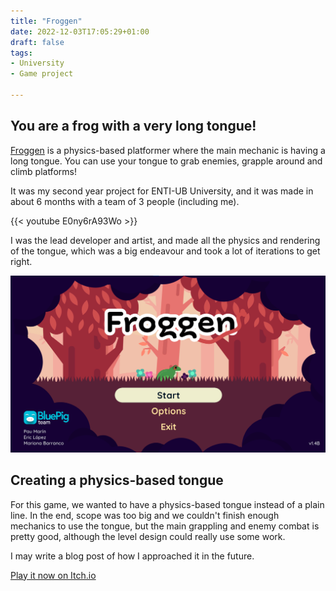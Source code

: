 ```yaml
---
title: "Froggen"
date: 2022-12-03T17:05:29+01:00
draft: false
tags:
- University
- Game project

---
```


## You are a frog with a very long tongue!

[Froggen](https://bitplayy.itch.io/froggen) is a physics-based platformer where the main mechanic is having a long tongue.
You can use your tongue to grab enemies, grapple around and climb platforms!

It was my second year project for ENTI-UB University, and it was made in about 6 months
with a team of 3 people (including me).

{{< youtube E0ny6rA93Wo >}}

I was the lead developer and artist, and made all the physics and rendering of the
tongue, which was a big endeavour and took a lot of iterations to get right.

![Froggen title screen](title_screen.png)

## Creating a physics-based tongue

For this game, we wanted to have a physics-based tongue instead of a plain line.
In the end, scope was too big and we couldn't finish enough mechanics to use the tongue,
but the main grappling and enemy combat is pretty good, although the level design
could really use some work.

I may write a blog post of how I approached it in the future.

[Play it now on Itch.io](https://bitplayy.itch.io/froggen)